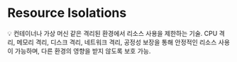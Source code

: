 # Resource Isolations

<aside>
💡 컨테이너나 가상 머신 같은 격리된 환경에서 리소스 사용을 제한하는 기술.
CPU 격리, 메모리 격리, 디스크 격리, 네트워크 격리, 공정성 보장을 통해 안정적인 리소스 사용이 가능하며, 다른 환경의 영향을 받지 않도록 보호 가능.

</aside>